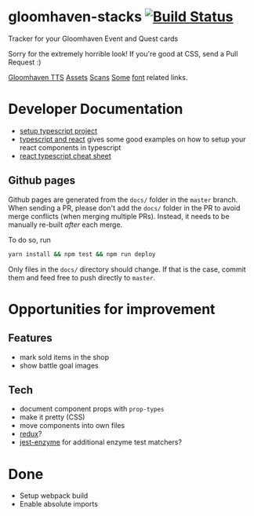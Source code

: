 # gloomhaven-stacks [![Build Status](https://travis-ci.com/kosta/gloomhaven-stacks.svg?branch=master)](https://travis-ci.com/kosta/gloomhaven-stacks)

Tracker for your Gloomhaven Event and Quest cards

Sorry for the extremely horrible look! If you're good at CSS, send a Pull Request :)

[Gloomhaven TTS](https://github.com/saizai/gloomhaven_tts/)
[Assets](https://drive.google.com/drive/folders/1SiXb3u2mJbN-Dg2j3Rb-y5amnRJSXIDc)
[Scans](https://github.com/any2cards/gloomhaven)
[Some](https://boardgamegeek.com/thread/1733586/files-creation) [font](https://www.reddit.com/r/Gloomhaven/comments/8abglc/which_font_is_used_for_what/) related links.

# Developer Documentation

* [setup typescript project](https://medium.com/@mateuszsokola/configuring-react-16-jest-enzyme-typescript-7122e1a1e6e8)
* [typescript and react](https://levelup.gitconnected.com/ultimate-react-component-patterns-with-typescript-2-8-82990c516935)
  gives some good examples on how to setup your react components in typescript
* [react typescript cheat sheet](https://github.com/sw-yx/react-typescript-cheatsheet)

## Github pages

Github pages are generated from the `docs/` folder in the `master` branch.
When sending a PR, please don't add the `docs/` folder in the PR to avoid
merge conflicts (when merging multiple PRs). Instead, it needs to be manually
re-built _after_ each merge.

To do so, run

```sh
yarn install && npm test && npm run deploy
```

Only files in the `docs/` directory should change. If that is the case, commit them
and feed free to push directly to `master`.

# Opportunities for improvement
## Features
* mark sold items in the shop
* show battle goal images

## Tech
* document component props with `prop-types`
* make it pretty (CSS)
* move components into own files
* [redux](https://redux.js.org/)?
* [jest-enzyme](https://github.com/FormidableLabs/enzyme-matchers/tree/master/packages/jest-enzyme) for additional enzyme test matchers?

# Done
* Setup webpack build
* Enable absolute imports

